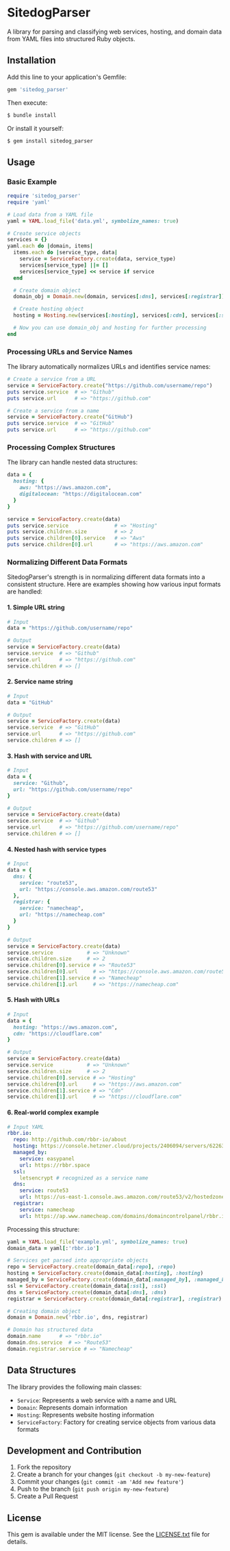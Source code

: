 # SitedogParser

A library for parsing and classifying web services, hosting, and domain data from YAML files into structured Ruby objects.

## Installation

Add this line to your application's Gemfile:

```ruby
gem 'sitedog_parser'
```

Then execute:

```bash
$ bundle install
```

Or install it yourself:

```bash
$ gem install sitedog_parser
```

## Usage

### Basic Example
```ruby
require 'sitedog_parser'
require 'yaml'

# Load data from a YAML file
yaml = YAML.load_file('data.yml', symbolize_names: true)

# Create service objects
services = {}
yaml.each do |domain, items|
  items.each do |service_type, data|
    service = ServiceFactory.create(data, service_type)
    services[service_type] ||= []
    services[service_type] << service if service
  end

  # Create domain object
  domain_obj = Domain.new(domain, services[:dns], services[:registrar])

  # Create hosting object
  hosting = Hosting.new(services[:hosting], services[:cdn], services[:ssl], services[:repo])

  # Now you can use domain_obj and hosting for further processing
end
```

### Processing URLs and Service Names

The library automatically normalizes URLs and identifies service names:

```ruby
# Create a service from a URL
service = ServiceFactory.create("https://github.com/username/repo")
puts service.service  # => "Github"
puts service.url      # => "https://github.com"

# Create a service from a name
service = ServiceFactory.create("GitHub")
puts service.service  # => "GitHub"
puts service.url      # => "https://github.com"
```

### Processing Complex Structures

The library can handle nested data structures:

```ruby
data = {
  hosting: {
    aws: "https://aws.amazon.com",
    digitalocean: "https://digitalocean.com"
  }
}

service = ServiceFactory.create(data)
puts service.service               # => "Hosting"
puts service.children.size         # => 2
puts service.children[0].service   # => "Aws"
puts service.children[0].url       # => "https://aws.amazon.com"
```

### Normalizing Different Data Formats

SitedogParser's strength is in normalizing different data formats into a consistent structure. Here are examples showing how various input formats are handled:

#### 1. Simple URL string
```ruby
# Input
data = "https://github.com/username/repo"

# Output
service = ServiceFactory.create(data)
service.service  # => "Github"
service.url      # => "https://github.com"
service.children # => []
```

#### 2. Service name string
```ruby
# Input
data = "GitHub"

# Output
service = ServiceFactory.create(data)
service.service  # => "GitHub"
service.url      # => "https://github.com"
service.children # => []
```

#### 3. Hash with service and URL
```ruby
# Input
data = {
  service: "Github",
  url: "https://github.com/username/repo"
}

# Output
service = ServiceFactory.create(data)
service.service  # => "Github"
service.url      # => "https://github.com/username/repo"
service.children # => []
```

#### 4. Nested hash with service types
```ruby
# Input
data = {
  dns: {
    service: "route53",
    url: "https://console.aws.amazon.com/route53"
  },
  registrar: {
    service: "namecheap",
    url: "https://namecheap.com"
  }
}

# Output
service = ServiceFactory.create(data)
service.service           # => "Unknown"
service.children.size     # => 2
service.children[0].service # => "Route53"
service.children[0].url     # => "https://console.aws.amazon.com/route53"
service.children[1].service # => "Namecheap"
service.children[1].url     # => "https://namecheap.com"
```

#### 5. Hash with URLs
```ruby
# Input
data = {
  hosting: "https://aws.amazon.com",
  cdn: "https://cloudflare.com"
}

# Output
service = ServiceFactory.create(data)
service.service           # => "Unknown"
service.children.size     # => 2
service.children[0].service # => "Hosting"
service.children[0].url     # => "https://aws.amazon.com"
service.children[1].service # => "Cdn"
service.children[1].url     # => "https://cloudflare.com"
```

#### 6. Real-world complex example
```yaml
# Input YAML
rbbr.io:
  repo: http://github.com/rbbr-io/about
  hosting: https://console.hetzner.cloud/projects/2406094/servers/62263307/overview
  managed_by:
    service: easypanel
    url: https://rbbr.space
  ssl:
    letsencrypt # recognized as a service name
  dns:
    service: route53
    url: https://us-east-1.console.aws.amazon.com/route53/v2/hostedzones
  registrar:
    service: namecheap
    url: https://ap.www.namecheap.com/domains/domaincontrolpanel/rbbr.io/domain
```

Processing this structure:
```ruby
yaml = YAML.load_file('example.yml', symbolize_names: true)
domain_data = yaml[:'rbbr.io']

# Services get parsed into appropriate objects
repo = ServiceFactory.create(domain_data[:repo], :repo)
hosting = ServiceFactory.create(domain_data[:hosting], :hosting)
managed_by = ServiceFactory.create(domain_data[:managed_by], :managed_by)
ssl = ServiceFactory.create(domain_data[:ssl], :ssl)
dns = ServiceFactory.create(domain_data[:dns], :dns)
registrar = ServiceFactory.create(domain_data[:registrar], :registrar)

# Creating domain object
domain = Domain.new('rbbr.io', dns, registrar)

# Domain has structured data
domain.name      # => "rbbr.io"
domain.dns.service  # => "Route53"
domain.registrar.service # => "Namecheap"
```

## Data Structures

The library provides the following main classes:

- `Service`: Represents a web service with a name and URL
- `Domain`: Represents domain information
- `Hosting`: Represents website hosting information
- `ServiceFactory`: Factory for creating service objects from various data formats

## Development and Contribution

1. Fork the repository
2. Create a branch for your changes (`git checkout -b my-new-feature`)
3. Commit your changes (`git commit -am 'Add new feature'`)
4. Push to the branch (`git push origin my-new-feature`)
5. Create a Pull Request

## License

This gem is available under the MIT license. See the [LICENSE.txt](LICENSE.txt) file for details.